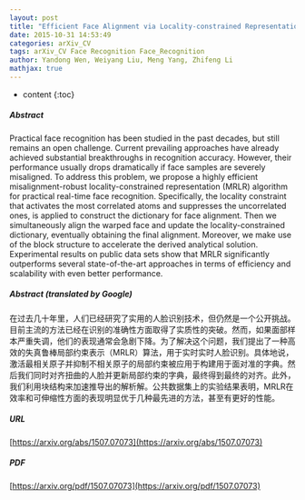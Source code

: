 ```yaml
---
layout: post
title: "Efficient Face Alignment via Locality-constrained Representation for Robust Recognition"
date: 2015-10-31 14:53:49
categories: arXiv_CV
tags: arXiv_CV Face Recognition Face_Recognition
author: Yandong Wen, Weiyang Liu, Meng Yang, Zhifeng Li
mathjax: true
---
```


* content
{:toc}

##### Abstract
Practical face recognition has been studied in the past decades, but still remains an open challenge. Current prevailing approaches have already achieved substantial breakthroughs in recognition accuracy. However, their performance usually drops dramatically if face samples are severely misaligned. To address this problem, we propose a highly efficient misalignment-robust locality-constrained representation (MRLR) algorithm for practical real-time face recognition. Specifically, the locality constraint that activates the most correlated atoms and suppresses the uncorrelated ones, is applied to construct the dictionary for face alignment. Then we simultaneously align the warped face and update the locality-constrained dictionary, eventually obtaining the final alignment. Moreover, we make use of the block structure to accelerate the derived analytical solution. Experimental results on public data sets show that MRLR significantly outperforms several state-of-the-art approaches in terms of efficiency and scalability with even better performance.

##### Abstract (translated by Google)
在过去几十年里，人们已经研究了实用的人脸识别技术，但仍然是一个公开挑战。目前主流的方法已经在识别的准确性方面取得了实质性的突破。然而，如果面部样本严重失调，他们的表现通常会急剧下降。为了解决这个问题，我们提出了一种高效的失真鲁棒局部约束表示（MRLR）算法，用于实时实时人脸识别。具体地说，激活最相关原子并抑制不相关原子的局部约束被应用于构建用于面对准的字典。然后我们同时对齐扭曲的人脸并更新局部约束的字典，最终得到最终的对齐。此外，我们利用块结构来加速推导出的解析解。公共数据集上的实验结果表明，MRLR在效率和可伸缩性方面的表现明显优于几种最先进的方法，甚至有更好的性能。

##### URL
[https://arxiv.org/abs/1507.07073](https://arxiv.org/abs/1507.07073)

##### PDF
[https://arxiv.org/pdf/1507.07073](https://arxiv.org/pdf/1507.07073)

